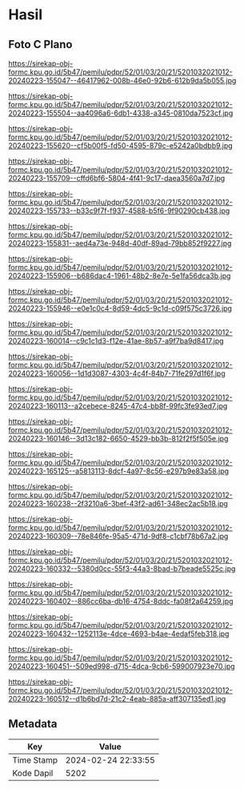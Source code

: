 # Hasil

## Foto C Plano

https://sirekap-obj-formc.kpu.go.id/5b47/pemilu/pdpr/52/01/03/20/21/5201032021012-20240223-155047--46417962-008b-46e0-92b6-612b9da5b055.jpg

https://sirekap-obj-formc.kpu.go.id/5b47/pemilu/pdpr/52/01/03/20/21/5201032021012-20240223-155504--aa4096a6-6db1-4338-a345-0810da7523cf.jpg

https://sirekap-obj-formc.kpu.go.id/5b47/pemilu/pdpr/52/01/03/20/21/5201032021012-20240223-155620--cf5b00f5-fd50-4595-879c-e5242a0bdbb9.jpg

https://sirekap-obj-formc.kpu.go.id/5b47/pemilu/pdpr/52/01/03/20/21/5201032021012-20240223-155709--cffd6bf6-5804-4f41-9c17-daea3560a7d7.jpg

https://sirekap-obj-formc.kpu.go.id/5b47/pemilu/pdpr/52/01/03/20/21/5201032021012-20240223-155733--b33c9f7f-f937-4588-b5f6-9f90290cb438.jpg

https://sirekap-obj-formc.kpu.go.id/5b47/pemilu/pdpr/52/01/03/20/21/5201032021012-20240223-155831--aed4a73e-948d-40df-89ad-79bb852f9227.jpg

https://sirekap-obj-formc.kpu.go.id/5b47/pemilu/pdpr/52/01/03/20/21/5201032021012-20240223-155906--b686dac4-1961-48b2-8e7e-5e1fa56dca3b.jpg

https://sirekap-obj-formc.kpu.go.id/5b47/pemilu/pdpr/52/01/03/20/21/5201032021012-20240223-155946--e0e1c0c4-8d59-4dc5-9c1d-c09f575c3726.jpg

https://sirekap-obj-formc.kpu.go.id/5b47/pemilu/pdpr/52/01/03/20/21/5201032021012-20240223-160014--c9c1c1d3-f12e-41ae-8b57-a9f7ba9d8417.jpg

https://sirekap-obj-formc.kpu.go.id/5b47/pemilu/pdpr/52/01/03/20/21/5201032021012-20240223-160056--1d1d3087-4303-4c4f-84b7-71fe297d1f6f.jpg

https://sirekap-obj-formc.kpu.go.id/5b47/pemilu/pdpr/52/01/03/20/21/5201032021012-20240223-160113--a2cebece-8245-47c4-bb8f-99fc3fe93ed7.jpg

https://sirekap-obj-formc.kpu.go.id/5b47/pemilu/pdpr/52/01/03/20/21/5201032021012-20240223-160146--3d13c182-6650-4529-bb3b-812f2f5f505e.jpg

https://sirekap-obj-formc.kpu.go.id/5b47/pemilu/pdpr/52/01/03/20/21/5201032021012-20240223-165125--a5813113-8dcf-4a97-8c56-e297b9e83a58.jpg

https://sirekap-obj-formc.kpu.go.id/5b47/pemilu/pdpr/52/01/03/20/21/5201032021012-20240223-160238--2f3210a6-3bef-43f2-ad61-348ec2ac5b18.jpg

https://sirekap-obj-formc.kpu.go.id/5b47/pemilu/pdpr/52/01/03/20/21/5201032021012-20240223-160309--78e846fe-95a5-471d-9df8-c1cbf78b67a2.jpg

https://sirekap-obj-formc.kpu.go.id/5b47/pemilu/pdpr/52/01/03/20/21/5201032021012-20240223-160332--5380d0cc-55f3-44a3-8bad-b7beade5525c.jpg

https://sirekap-obj-formc.kpu.go.id/5b47/pemilu/pdpr/52/01/03/20/21/5201032021012-20240223-160402--886cc6ba-db16-4754-8ddc-fa08f2a64259.jpg

https://sirekap-obj-formc.kpu.go.id/5b47/pemilu/pdpr/52/01/03/20/21/5201032021012-20240223-160432--1252113e-4dce-4693-b4ae-4edaf5feb318.jpg

https://sirekap-obj-formc.kpu.go.id/5b47/pemilu/pdpr/52/01/03/20/21/5201032021012-20240223-160451--509ed998-d715-4dca-9cb6-599007923e70.jpg

https://sirekap-obj-formc.kpu.go.id/5b47/pemilu/pdpr/52/01/03/20/21/5201032021012-20240223-160512--d1b6bd7d-21c2-4eab-885a-aff307135ed1.jpg


## Metadata

| Key        | Value               |
| ---------- | ------------------- |
| Time Stamp | 2024-02-24 22:33:55 |
| Kode Dapil | 5202                |



